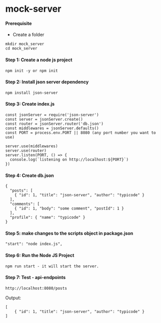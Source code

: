 # mock-server

#### Prerequisite
* Create a folder
```
mkdir mock_server
cd mock_server
```

#### Step 1: Create a node js project
```
npm init -y or npm init
```

#### Step 2: Install json server dependency
```
npm install json-server
```

#### Step 3: Create index.js
```
const jsonServer = require('json-server')
const server = jsonServer.create()
const router = jsonServer.router('db.json')
const middlewares = jsonServer.defaults()
const PORT = process.env.PORT || 8080 (any port number you want to use)

server.use(middlewares)
server.use(router)
server.listen(PORT, () => {
  console.log(`listening on http://localhost:${PORT}`)
})
```


#### Step 4: Create db.json
```
{
  "posts": [
    { "id": 1, "title": "json-server", "author": "typicode" }
  ],
  "comments": [
    { "id": 1, "body": "some comment", "postId": 1 }
  ],
  "profile": { "name": "typicode" }
}
```

#### Step 5: make changes to the scripts object in package.json
```
"start": "node index.js",
```

#### Step 6: Run the Node JS Project
```
npm run start - it will start the server.
```

#### Step 7: Test - api-endpoints
```
http://localhost:8080/posts
```

Output:
```
[
    { "id": 1, "title": "json-server", "author": "typicode" }
]
```
